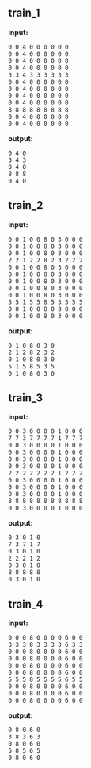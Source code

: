 
## train_1

**input:**
```
0 0 4 0 0 0 0 0 0
0 0 4 0 0 0 0 0 0
0 0 4 0 0 0 0 0 0
0 0 4 0 0 0 0 0 0
3 3 4 3 3 3 3 3 3
0 0 4 0 0 0 0 0 0
0 0 4 0 0 0 0 0 0
0 0 4 0 0 0 0 0 0
0 0 4 0 0 0 0 0 0
8 8 8 8 8 8 8 8 8
0 0 4 0 0 0 0 0 0
0 0 4 0 0 0 0 0 0
```


**output:**
```
0 4 0
3 4 3
0 4 0
8 8 8
0 4 0
```


## train_2

**input:**
```
0 0 1 0 0 8 0 3 0 0 0
0 0 1 0 0 8 0 3 0 0 0
0 0 1 0 0 8 0 3 0 0 0
2 2 1 2 2 8 2 3 2 2 2
0 0 1 0 0 8 0 3 0 0 0
0 0 1 0 0 8 0 3 0 0 0
0 0 1 0 0 8 0 3 0 0 0
0 0 1 0 0 8 0 3 0 0 0
0 0 1 0 0 8 0 3 0 0 0
5 5 1 5 5 8 5 3 5 5 5
0 0 1 0 0 8 0 3 0 0 0
0 0 1 0 0 8 0 3 0 0 0
```


**output:**
```
0 1 0 8 0 3 0
2 1 2 8 2 3 2
0 1 0 8 0 3 0
5 1 5 8 5 3 5
0 1 0 8 0 3 0
```


## train_3

**input:**
```
0 0 3 0 0 0 0 1 0 0 0
7 7 3 7 7 7 7 1 7 7 7
0 0 3 0 0 0 0 1 0 0 0
0 0 3 0 0 0 0 1 0 0 0
0 0 3 0 0 0 0 1 0 0 0
0 0 3 0 0 0 0 1 0 0 0
2 2 2 2 2 2 2 1 2 2 2
0 0 3 0 0 0 0 1 0 0 0
0 0 3 0 0 0 0 1 0 0 0
0 0 3 0 0 0 0 1 0 0 0
8 8 8 8 8 8 8 8 8 8 8
0 0 3 0 0 0 0 1 0 0 0
```


**output:**
```
0 3 0 1 0
7 3 7 1 7
0 3 0 1 0
2 2 2 1 2
0 3 0 1 0
8 8 8 8 8
0 3 0 1 0
```


## train_4

**input:**
```
0 0 0 8 0 0 0 0 6 0 0
3 3 3 8 3 3 3 3 6 3 3
0 0 0 8 0 0 0 0 6 0 0
0 0 0 8 0 0 0 0 6 0 0
0 0 0 8 0 0 0 0 6 0 0
0 0 0 8 0 0 0 0 6 0 0
5 5 5 8 5 5 5 5 6 5 5
0 0 0 8 0 0 0 0 6 0 0
0 0 0 8 0 0 0 0 6 0 0
0 0 0 8 0 0 0 0 6 0 0
```


**output:**
```
0 8 0 6 0
3 8 3 6 3
0 8 0 6 0
5 8 5 6 5
0 8 0 6 0
```

